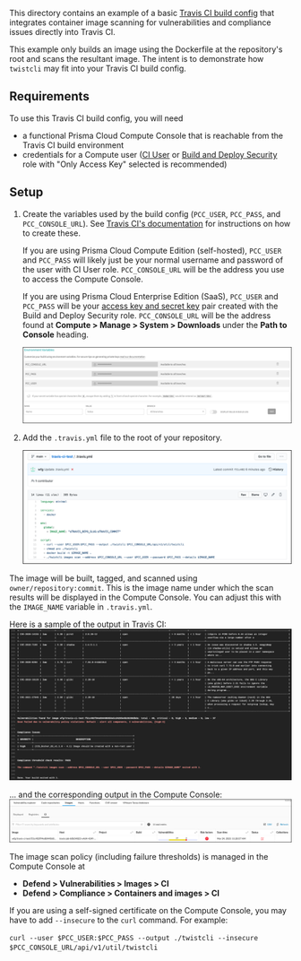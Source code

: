 This directory contains an example of a basic [Travis CI build config](https://docs.travis-ci.com/user/tutorial/) that integrates container image scanning for vulnerabilities and compliance issues directly into Travis CI.

This example only builds an image using the Dockerfile at the repository's root and scans the resultant image.
The intent is to demonstrate how `twistcli` may fit into your Travis CI build config.

## Requirements
To use this Travis CI build config, you will need
* a functional Prisma Cloud Compute Console that is reachable from the Travis CI build environment
* credentials for a Compute user ([CI User](https://docs.paloaltonetworks.com/prisma/prisma-cloud/prisma-cloud-admin-compute/authentication/user_roles.html) or [Build and Deploy Security](https://docs.paloaltonetworks.com/prisma/prisma-cloud/prisma-cloud-admin-compute/authentication/prisma_cloud_user_roles.html) role with "Only Access Key" selected is recommended)

## Setup
1. Create the variables used by the build config (`PCC_USER`, `PCC_PASS`, and `PCC_CONSOLE_URL`).
See [Travis CI's documentation](https://docs.travis-ci.com/user/environment-variables/#defining-variables-in-repository-settings) for instructions on how to create these.

    If you are using Prisma Cloud Compute Edition (self-hosted), `PCC_USER` and `PCC_PASS` will likely just be your normal username and password of the user with CI User role.
    `PCC_CONSOLE_URL` will be the address you use to access the Compute Console.

    If you are using Prisma Cloud Enterprise Edition (SaaS), `PCC_USER` and `PCC_PASS` will be your [access key and secret key](https://docs.paloaltonetworks.com/prisma/prisma-cloud/prisma-cloud-admin-compute/authentication/access_keys.html) pair created with the Build and Deploy Security role.
    `PCC_CONSOLE_URL` will be the address found at **Compute > Manage > System > Downloads** under the **Path to Console** heading.

    <img src="images/variables.png" />

2. Add the `.travis.yml` file to the root of your repository.

    <img src="images/travis-yml.png" />

The image will be built, tagged, and scanned using `owner/repository:commit`.
This is the image name under which the scan results will be displayed in the Compute Console.
You can adjust this with the `IMAGE_NAME` variable in `.travis.yml`.

Here is a sample of the output in Travis CI:
<img src="images/travis-output.png" />

... and the corresponding output in the Compute Console:
<img src="images/compute-output.png" />

The image scan policy (including failure thresholds) is managed in the Compute Console at
* **Defend > Vulnerabilities > Images > CI**
* **Defend > Compliance > Containers and images > CI**

If you are using a self-signed certificate on the Compute Console, you may have to add `--insecure` to the `curl` command.
For example:

```curl --user $PCC_USER:$PCC_PASS --output ./twistcli --insecure $PCC_CONSOLE_URL/api/v1/util/twistcli```
